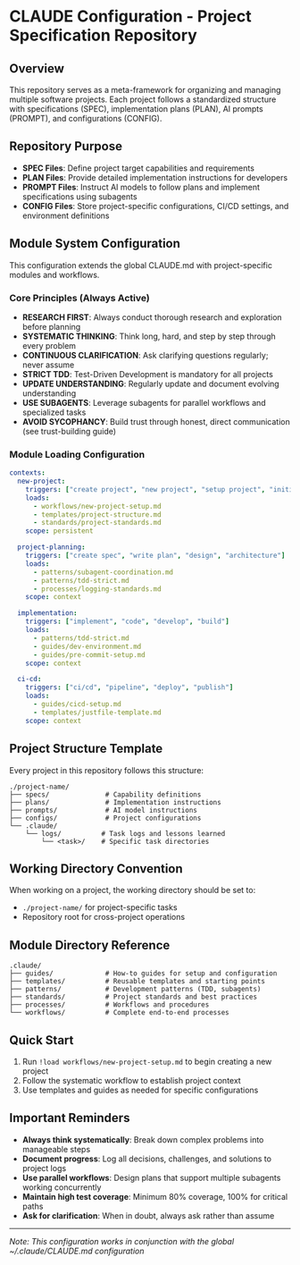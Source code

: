 # CLAUDE Configuration - Project Specification Repository

## Overview
This repository serves as a meta-framework for organizing and managing multiple software projects. Each project follows a standardized structure with specifications (SPEC), implementation plans (PLAN), AI prompts (PROMPT), and configurations (CONFIG).

## Repository Purpose
- **SPEC Files**: Define project target capabilities and requirements
- **PLAN Files**: Provide detailed implementation instructions for developers
- **PROMPT Files**: Instruct AI models to follow plans and implement specifications using subagents
- **CONFIG Files**: Store project-specific configurations, CI/CD settings, and environment definitions

## Module System Configuration
This configuration extends the global CLAUDE.md with project-specific modules and workflows.

### Core Principles (Always Active)
- **RESEARCH FIRST**: Always conduct thorough research and exploration before planning
- **SYSTEMATIC THINKING**: Think long, hard, and step by step through every problem
- **CONTINUOUS CLARIFICATION**: Ask clarifying questions regularly; never assume
- **STRICT TDD**: Test-Driven Development is mandatory for all projects
- **UPDATE UNDERSTANDING**: Regularly update and document evolving understanding
- **USE SUBAGENTS**: Leverage subagents for parallel workflows and specialized tasks
- **AVOID SYCOPHANCY**: Build trust through honest, direct communication (see trust-building guide)

### Module Loading Configuration
```yaml
contexts:
  new-project:
    triggers: ["create project", "new project", "setup project", "initialize"]
    loads:
      - workflows/new-project-setup.md
      - templates/project-structure.md
      - standards/project-standards.md
    scope: persistent

  project-planning:
    triggers: ["create spec", "write plan", "design", "architecture"]
    loads:
      - patterns/subagent-coordination.md
      - patterns/tdd-strict.md
      - processes/logging-standards.md
    scope: context

  implementation:
    triggers: ["implement", "code", "develop", "build"]
    loads:
      - patterns/tdd-strict.md
      - guides/dev-environment.md
      - guides/pre-commit-setup.md
    scope: context

  ci-cd:
    triggers: ["ci/cd", "pipeline", "deploy", "publish"]
    loads:
      - guides/cicd-setup.md
      - templates/justfile-template.md
    scope: context
```

## Project Structure Template
Every project in this repository follows this structure:
```
./project-name/
├── specs/              # Capability definitions
├── plans/              # Implementation instructions
├── prompts/            # AI model instructions
├── configs/            # Project configurations
└── .claude/
    └── logs/          # Task logs and lessons learned
        └── <task>/    # Specific task directories
```

## Working Directory Convention
When working on a project, the working directory should be set to:
- `./project-name/` for project-specific tasks
- Repository root for cross-project operations

## Module Directory Reference
```
.claude/
├── guides/             # How-to guides for setup and configuration
├── templates/          # Reusable templates and starting points
├── patterns/           # Development patterns (TDD, subagents)
├── standards/          # Project standards and best practices
├── processes/          # Workflows and procedures
└── workflows/          # Complete end-to-end processes
```

## Quick Start
1. Run `!load workflows/new-project-setup.md` to begin creating a new project
2. Follow the systematic workflow to establish project context
3. Use templates and guides as needed for specific configurations

## Important Reminders
- **Always think systematically**: Break down complex problems into manageable steps
- **Document progress**: Log all decisions, challenges, and solutions to project logs
- **Use parallel workflows**: Design plans that support multiple subagents working concurrently
- **Maintain high test coverage**: Minimum 80% coverage, 100% for critical paths
- **Ask for clarification**: When in doubt, always ask rather than assume

---
*Note: This configuration works in conjunction with the global ~/.claude/CLAUDE.md configuration*
